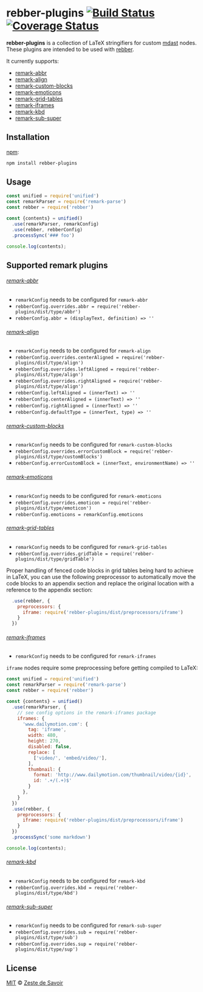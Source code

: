 # rebber-plugins [![Build Status][build-badge]][build-status] [![Coverage Status][coverage-badge]][coverage-status]


**rebber-plugins** is a collection of LaTeX stringifiers for custom [mdast][] nodes. These plugins are intended to be used with [rebber][].

It currently supports:

* [remark-abbr][]
* [remark-align][]
* [remark-custom-blocks][]
* [remark-emoticons][]
* [remark-grid-tables][]
* [remark-iframes][]
* [remark-kbd][]
* [remark-sub-super][]

## Installation

[npm][]:

```bash
npm install rebber-plugins
```

## Usage

```javascript
const unified = require('unified')
const remarkParser = require('remark-parse')
const rebber = require('rebber')

const {contents} = unified()
  .use(remarkParser, remarkConfig)
  .use(rebber, rebberConfig)
  .processSync('### foo')

console.log(contents);
```

## Supported remark plugins

###### [remark-abbr][]

* `remarkConfig` needs to be configured for `remark-abbr`
* `rebberConfig.overrides.abbr = require('rebber-plugins/dist/type/abbr')`
* `rebberConfig.abbr = (displayText, definition) => ''`


###### [remark-align][]

* `remarkConfig` needs to be configured for `remark-align`
* `rebberConfig.overrides.centerAligned = require('rebber-plugins/dist/type/align')`
* `rebberConfig.overrides.leftAligned = require('rebber-plugins/dist/type/align')`
* `rebberConfig.overrides.rightAligned = require('rebber-plugins/dist/type/align')`
* `rebberConfig.leftAligned = (innerText) => ''`
* `rebberConfig.centerAligned = (innerText) => ''`
* `rebberConfig.rightAligned = (innerText) => ''`
* `rebberConfig.defaultType = (innerText, type) => ''`


###### [remark-custom-blocks][]

* `remarkConfig` needs to be configured for `remark-custom-blocks`
* `rebberConfig.overrides.errorCustomBlock = require('rebber-plugins/dist/type/customBlocks')`
* `rebberConfig.errorCustomBlock = (innerText, environmentName) => ''`


###### [remark-emoticons][]

* `remarkConfig` needs to be configured for `remark-emoticons`
* `rebberConfig.overrides.emoticon = require('rebber-plugins/dist/type/emoticon')`
* `rebberConfig.emoticons = remarkConfig.emoticons`


###### [remark-grid-tables][]

* `remarkConfig` needs to be configured for `remark-grid-tables`
* `rebberConfig.overrides.gridTable = require('rebber-plugins/dist/type/gridTable')`

Proper handling of fenced code blocks in grid tables being hard to achieve in LaTeX, you can use the following preprocessor to automatically move the code blocks to an appendix section and replace the original location with a reference to the appendix section:

```js
  .use(rebber, {
    preprocessors: {
      iframe: require('rebber-plugins/dist/preprocessors/iframe')
    }
  })
```


###### [remark-iframes][]

* `remarkConfig` needs to be configured for `remark-iframes`

`iframe` nodes require some preprocessing before getting compiled to LaTeX:

```javascript
const unified = require('unified')
const remarkParser = require('remark-parse')
const rebber = require('rebber')

const {contents} = unified()
  .use(remarkParser, {
    // see config options in the remark-iframes package
    iframes: {
      'www.dailymotion.com': {
        tag: 'iframe',
        width: 480,
        height: 270,
        disabled: false,
        replace: [
          ['video/', 'embed/video/'],
        ],
        thumbnail: {
          format: 'http://www.dailymotion.com/thumbnail/video/{id}',
          id: '.+/(.+)$'
        }
      },
    }
  })
  .use(rebber, {
    preprocessors: {
      iframe: require('rebber-plugins/dist/preprocessors/iframe')
    }
  })
  .processSync('some markdown')

console.log(contents);
```


###### [remark-kbd][]

* `remarkConfig` needs to be configured for `remark-kbd`
* `rebberConfig.overrides.kbd = require('rebber-plugins/dist/type/kbd')`


###### [remark-sub-super][]

* `remarkConfig` needs to be configured for `remark-sub-super`
* `rebberConfig.overrides.sub = require('rebber-plugins/dist/type/sub')`
* `rebberConfig.overrides.sup = require('rebber-plugins/dist/type/sup')`


## License

[MIT][license] © [Zeste de Savoir][zds]

<!-- Definitions -->

[build-badge]: https://img.shields.io/travis/zestedesavoir/zmarkdown.svg

[build-status]: https://travis-ci.org/zestedesavoir/zmarkdown

[coverage-badge]: https://img.shields.io/coveralls/zestedesavoir/zmarkdown.svg

[coverage-status]: https://coveralls.io/github/zestedesavoir/zmarkdown

[license]: https://github.com/zestedesavoir/zmarkdown/blob/master/packages/rebber/LICENSE-MIT

[rebber]: https://github.com/zestedesavoir/zmarkdown/blob/master/packages/rebber

[rebber-plugins]: https://github.com/zestedesavoir/zmarkdown/blob/master/packages/rebber-plugins

[zds]: https://zestedesavoir.com

[npm]: https://www.npmjs.com/package/rebber

[mdast]: https://github.com/syntax-tree/mdast/blob/master/readme.md

[remark]: https://github.com/wooorm/remark

[rehype]: https://github.com/wooorm/rehype


[remark-abbr]: https://github.com/zestedesavoir/zmarkdown/tree/master/packages/remark-abbr#remark-abbr--

[remark-align]: https://github.com/zestedesavoir/zmarkdown/tree/master/packages/remark-align#remark-align--

[remark-captions]: https://github.com/zestedesavoir/zmarkdown/tree/master/packages/remark-captions#remark-captions--

[remark-comments]: https://github.com/zestedesavoir/zmarkdown/tree/master/packages/remark-comments#remark-comments--

[remark-custom-blocks]: https://github.com/zestedesavoir/zmarkdown/tree/master/packages/remark-custom-blocks#remark-custom-blocks--

[remark-emoticons]: https://github.com/zestedesavoir/zmarkdown/tree/master/packages/remark-emoticons#remark-emoticons--

[remark-escape-escaped]: https://github.com/zestedesavoir/zmarkdown/tree/master/packages/remark-escape-escaped#remark-escape-escaped--

[remark-grid-tables]: https://github.com/zestedesavoir/zmarkdown/tree/master/packages/remark-grid-tables#remark-grid-tables--

[remark-heading-shift]: https://github.com/zestedesavoir/zmarkdown/tree/master/packages/remark-heading-shift#remark-heading-shift--

[remark-heading-trailing-spaces]: https://github.com/zestedesavoir/zmarkdown/tree/master/packages/remark-heading-trailing-spaces#remark-heading-trailing-spaces--

[remark-iframes]: https://github.com/zestedesavoir/zmarkdown/tree/master/packages/remark-iframes#remark-iframes--

[remark-kbd]: https://github.com/zestedesavoir/zmarkdown/tree/master/packages/remark-kbd#remark-kbd--

[remark-numbered-footnotes]: https://github.com/zestedesavoir/zmarkdown/tree/master/packages/remark-numbered-footnotes#remark-numbered-footnotes--

[remark-sub-super]: https://github.com/zestedesavoir/zmarkdown/tree/master/packages/remark-sub-super#remark-sub-super--
